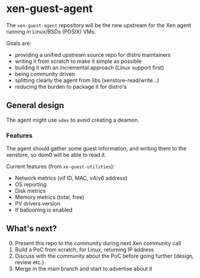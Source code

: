 # xen-guest-agent

The `xen-guest-agent` repository will be the new upstream for the Xen agent running in Linux/BSDs (POSIX) VMs.

Goals are:
* providing a unified upstream source repo for distro maintainers
* writing it from scratch to make it simple as possible
* building it with an incremental approach (Linux support first)
* being community driven
* splitting clearly the agent from libs (xenstore-read/write…)
* reducing the burden to package it for distro's

## General design

The agent might use `udev` to avoid creating a deamon.

### Features

The agent should gather some guest information, and writing them to the xenstore, so dom0 will be able to read it.

Current features (from `xe-guest-utilities`):

* Network metrics (vif ID, MAC, v4/v6 address)
* OS reporting
* Disk metrics
* Memory metrics (total, free)
* PV drivers version
* If ballooning is enabled

## What's next?

0. Present this repo to the community during next Xen community call
1. Build a PoC from scratch, for Linux, returning IP address
2. Discuss with the community about the PoC before going further (design, review etc.)
3. Merge in the main branch and start to advertise about it